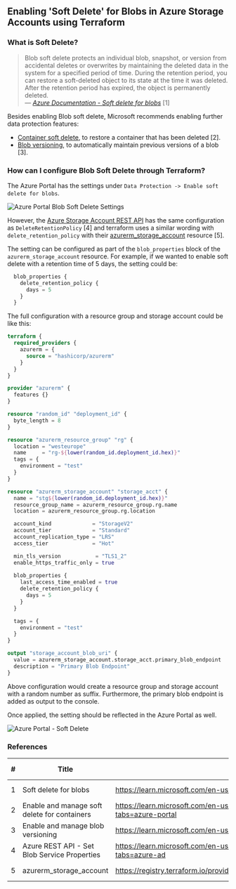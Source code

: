 ## Enabling 'Soft Delete' for Blobs in Azure Storage Accounts using Terraform

### What is Soft Delete?

> Blob soft delete protects an individual blob, snapshot, or version from accidental deletes or overwrites by maintaining the deleted data in the system for a specified period of time. During the retention period, you can restore a soft-deleted object to its state at the time it was deleted. After the retention period has expired, the object is permanently deleted.
<br>&mdash; <cite>[Azure Documentation - Soft delete for blobs](https://learn.microsoft.com/en-us/azure/storage/blobs/soft-delete-blob-overview) </cite>[1]

Besides enabling Blob soft delete, Microsoft recommends enabling further data protection features:
- [Container soft delete](https://learn.microsoft.com/en-us/azure/storage/blobs/soft-delete-container-enable), to restore a container that has been deleted [2].
- [Blob versioning](https://learn.microsoft.com/en-us/azure/storage/blobs/versioning-enable), to automatically maintain previous versions of a blob [3].

### How can I configure Blob Soft Delete through Terraform?

The Azure Portal has the settings under `Data Protection -> Enable soft delete for blobs`.

![Azure Portal Blob Soft Delete Settings]()

However, the [Azure Storage Account REST API](https://learn.microsoft.com/en-us/rest/api/storageservices/set-blob-service-properties?tabs=azure-ad) has the same configuration as `DeleteRetentionPolicy` [4] and terraform uses a similar wording with `delete_retention_policy` with their [azurerm_storage_account](https://registry.terraform.io/providers/hashicorp/azurerm/latest/docs/resources/storage_account) resource [5].

The setting can be configured as part of the `blob_properties` block of the `azurerm_storage_account` resource. For example, if we wanted to enable soft delete with a retention time of 5 days, the setting could be:

```terraform
  blob_properties {
    delete_retention_policy {
      days = 5
    }
  }
```

The full configuration with a resource group and storage account could be like this:

```terraform
terraform {
  required_providers {
    azurerm = {
      source = "hashicorp/azurerm"
    }
  }
}

provider "azurerm" {
  features {}
}

resource "random_id" "deployment_id" {
  byte_length = 8
}

resource "azurerm_resource_group" "rg" {
  location = "westeurope"
  name     = "rg-${lower(random_id.deployment_id.hex)}"
  tags = {
    environment = "test"
  }
}

resource "azurerm_storage_account" "storage_acct" {
  name = "stg${lower(random_id.deployment_id.hex)}"
  resource_group_name = azurerm_resource_group.rg.name
  location = azurerm_resource_group.rg.location

  account_kind             = "StorageV2"
  account_tier             = "Standard"
  account_replication_type = "LRS"
  access_tier              = "Hot"

  min_tls_version           = "TLS1_2"
  enable_https_traffic_only = true
  
  blob_properties {
    last_access_time_enabled = true
    delete_retention_policy {
      days = 5
    }
  }

  tags = {
    environment = "test"
  }
}

output "storage_account_blob_uri" {
  value = azurerm_storage_account.storage_acct.primary_blob_endpoint
  description = "Primary Blob Endpoint"
}
```

Above configuration would create a resource group and storage account with a random number as suffix. Furthermore, the primary blob endpoint is added as output to the console.

Once applied, the setting should be reflected in the Azure Portal as well.

![Azure Portal - Soft Delete]()

### References

| # | Title | URL | Accessed-On |
| --- | --- | --- | --- |
| 1 | Soft delete for blobs | https://learn.microsoft.com/en-us/azure/storage/blobs/soft-delete-blob-overview | 2023-01-26 |
| 2 | Enable and manage soft delete for containers | https://learn.microsoft.com/en-us/azure/storage/blobs/soft-delete-container-enable?tabs=azure-portal | 2023-01-26 |
| 3 | Enable and manage blob versioning | https://learn.microsoft.com/en-us/azure/storage/blobs/versioning-enable?tabs=portal | 2023-01-26 |
| 4 | Azure REST API - Set Blob Service Properties | https://learn.microsoft.com/en-us/rest/api/storageservices/set-blob-service-properties?tabs=azure-ad | 2023-01-26 |
| 5 | azurerm_storage_account | https://registry.terraform.io/providers/hashicorp/azurerm/latest/docs/resources/storage_account | 2023-01-26 |